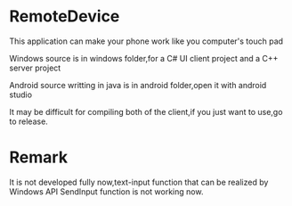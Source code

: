 # RemoteDevice

This application can make your phone work like you computer's touch pad

Windows source is in windows folder,for a C# UI client project and a C++ server project

Android source writting in java  is in android folder,open it with android studio

It may be difficult for compiling both of the client,if you just want to use,go to release.

# Remark

It is not developed fully now,text-input function that can be realized by Windows API SendInput function is not working now.
